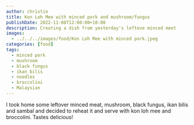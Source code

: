 ```yaml
---
author: christie
title: Kon Loh Mee with minced pork and mushroom/fungus
publishDate: 2022-11-08T12:00:00+10:00
description: Creating a dish from yesterday's leftove minced meet
images:
  - ../../../images/food/Kon Loh Mee with minced pork.jpeg
categories: [food]
tags:
  - minced pork
  - mushroom
  - black fungus
  - ikan bilis
  - noodles
  - broccolini
  - Malaysian
---
```


I took home some leftover minced meat, mushroom, black fungus, ikan bilis and sambal and decided to reheat it and serve with kon loh mee and broccolini. Tastes delicious!
